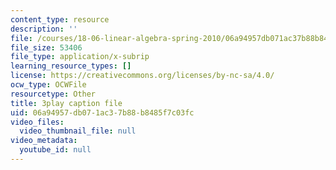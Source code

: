 ```yaml
---
content_type: resource
description: ''
file: /courses/18-06-linear-algebra-spring-2010/06a94957db071ac37b88b8485f7c03fc_TSdXJw83kyA.srt
file_size: 53406
file_type: application/x-subrip
learning_resource_types: []
license: https://creativecommons.org/licenses/by-nc-sa/4.0/
ocw_type: OCWFile
resourcetype: Other
title: 3play caption file
uid: 06a94957-db07-1ac3-7b88-b8485f7c03fc
video_files:
  video_thumbnail_file: null
video_metadata:
  youtube_id: null
---
```


